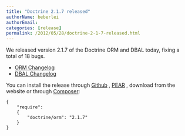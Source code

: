 ```yaml
---
title: "Doctrine 2.1.7 released"
authorName: beberlei
authorEmail:
categories: [release]
permalink: /2012/05/28/doctrine-2-1-7-released.html
---
```

We released version 2.1.7 of the Doctrine ORM and DBAL today, fixing a
total of 18 bugs.

-   [ORM
    Changelog](https://www.doctrine-project.org/jira/browse/DDC/fixforversion/10198)
-   [DBAL
    Changelog](https://www.doctrine-project.org/jira/browse/DBAL/fixforversion/10200)

You can install the release through
[Github](https://github.com/doctrine/orm) ,
[PEAR](http://pear.doctrine-project.org) , download from the website or
through [Composer](https://packagist.org):

~~~~ {.sourceCode .yaml}
{
    "require":
    {
        "doctrine/orm": "2.1.7"
    }
}
~~~~
